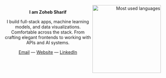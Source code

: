 <a href="https://github-readme-stats.vercel.app/api/top-langs/?username=zohebsharif&hide=html,ruby,roff&langs_count=10&layout=compact&theme=dark&hide_border=true&bg_color=0D1117" align="right">
  <img src="https://github-readme-stats.vercel.app/api/top-langs/?username=zohebsharif&hide=html,ruby,roff&langs_count=10&layout=compact&theme=dark&hide_border=true&bg_color=0D1117" height="220px" align="right" alt="Most used languages">
</a>

<p align="center"><strong>I am Zoheb Sharif</strong></p>

<p align="center">
  I build full-stack apps, machine learning models, and data visualizations. Comfortable across the stack. From crafting elegant frontends to working with APIs and AI systems.
</p>

<p align="center">
  <a href="mailto:sharifzoheb@gmail.com">Email</a> —
  <a href="https://zohebsharif.com">Website</a> —
  <a href="https://linkedin.com/in/zohebsharif">LinkedIn</a>
</p>
